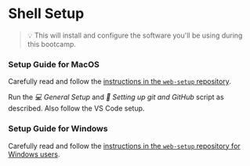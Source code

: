 # Shell Setup

> 💡 This will install and configure the software you'll be using during this bootcamp.

### Setup Guide for MacOS

Carefully read and follow the
[instructions in the `web-setup` repository](https://github.com/neuefische/web-setup#readme).

Run the _💻 General Setup_ and _🐙 Setting up git and GitHub_ script as described. Also follow the VS Code setup.

### Setup Guide for Windows

Carefully read and follow the
[instructions in the `web-setup` repository for Windows users](https://github.com/neuefische/web-setup/blob/main/README_Windows.md).
